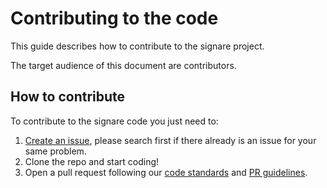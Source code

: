 # Contributing to the code

This guide describes how to contribute to the signare project.

The target audience of this document are contributors.

## How to contribute

To contribute to the signare code you just need to:

1. [Create an issue](https://github.com/hyperledger-labs/signare/issues), please search first if there already is an issue for your same problem.
2. Clone the repo and start coding!
3. Open a pull request following our [code standards](./code-standards.md) and [PR guidelines](pr-guidelines.md).
